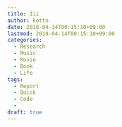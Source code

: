 ```yaml
---
title: Iii
author: kottn
date: 2018-04-14T00:15:10+09:00
lastmod: 2018-04-14T00:15:10+09:00
categories:
  - Research
  - Music
  - Movie
  - Book
  - Life
tags:
  - Report
  - Quick
  - Code
  - 
draft: true
---
```



